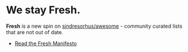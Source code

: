 # We stay Fresh.
**Fresh** is a new spin on [sindresorhus/awesome](https://github.com/sindresorhus/awesome) - community curated lists that are not out of date.

- [Read the Fresh Manifesto](https://github.com/sw-yx/fresh/blob/master/fresh.md)
